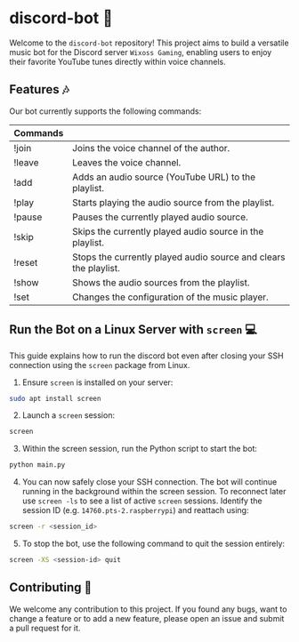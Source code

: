 # discord-bot 🤖

Welcome to the ``discord-bot`` repository!
This project aims to build a versatile music bot for the Discord server ``Wixoss Gaming``, enabling users to enjoy their favorite YouTube tunes directly within voice channels.


## Features 🎶
Our bot currently supports the following commands:

| Commands |                                                                  |
|:---------|------------------------------------------------------------------|
| !join    | Joins the voice channel of the author.                           |
| !leave   | Leaves the voice channel.                                        |
| !add     | Adds an audio source (YouTube URL) to the playlist.              |
| !play    | Starts playing the audio source from the playlist.               |
| !pause   | Pauses the currently played audio source.                        |
| !skip    | Skips the currently played audio source in the playlist.         |
| !reset   | Stops the currently played audio source and clears the playlist. |
| !show    | Shows the audio sources from the playlist.                       |
| !set     | Changes the configuration of the music player.                   |

## Run the Bot on a Linux Server with ``screen`` 💻
This guide explains how to run the discord bot even after closing your SSH connection using the ``screen`` package from Linux.
1. Ensure ``screen`` is installed on your server:
```bash
sudo apt install screen
```
2. Launch a ``screen`` session: 
```bash
screen
```
3. Within the screen session, run the Python script to start the bot:
```bash
python main.py
```
4. You can now safely close your SSH connection.
The bot will continue running in the background within the screen session.
To reconnect later use `screen -ls` to see a list of active ``screen`` sessions.
Identify the session ID (e.g. ``14760.pts-2.raspberrypi``) and reattach using:
```bash
screen -r <session_id>
```
5. To stop the bot, use the following command to quit the session entirely:
```bash
screen -XS <session-id> quit
```


## Contributing 🔧
We welcome any contribution to this project. If you found any bugs, want to change a feature or to add a new feature, 
please open an issue and submit a pull request for it.